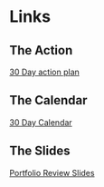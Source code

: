 # Links 

## The Action
[30 Day action plan](https://gist.github.com/Jstewart3313/95a81af3bea3a83e574c9282a0ba312b)<br>

## The Calendar
[30 Day Calendar](https://calendar.google.com/calendar/r/week/2019/1/13)<br>

## The Slides
[Portfolio Review Slides](https://www.dropbox.com/s/ei2eie46b8ld545/Mod-4%20Portfolio.key?dl=0)
